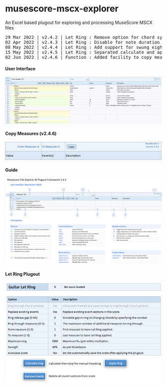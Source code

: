 # musescore-mscx-explorer
An Excel based plugout for exploring and processing MuseScore MSCX files
<pre>
29 Mar 2022 | v2.4.2 | Let Ring : Remove option for chord symbol stopping ring - use ghost notes
02 Apr 2022 | v2.4.3 | Let Ring : Disable for note duration greater than crotchet
08 May 2022 | v2.4.4 | Let Ring : Add support for swung eighth notes via a parameter
15 May 2022 | v2.4.5 | Let Ring : Separated calculate and apply phases to allow manual tweaking
02 Jun 2022 | v2.4.6 | Function : Added facility to copy measures and all their elements
</pre>

#### User Interface
![01](https://github.com/yonah-ag/musescore-mscx-explorer/blob/main/images/MuseFx01.png)

#### Copy Measures (v2.4.6)
![02](https://github.com/yonah-ag/musescore-mscx-explorer/blob/main/images/MuseFx04.png)

#### Guide
![03](https://github.com/yonah-ag/musescore-mscx-explorer/blob/main/images/MuseFx02.png)

#### Let Ring Plugout
![04](https://github.com/yonah-ag/musescore-mscx-explorer/blob/main/images/MuseFx05.png)
